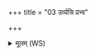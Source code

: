 +++
title = "03 उर्व्यसि प्रभ्व"

+++
<details><summary>मूलम् (WS)</summary>

उर्व्यसि प्रभ्व ऽस्यम्भोऽसि नभो ऽसि सहो ऽसि ॥ ॥ ३ ॥
</details>